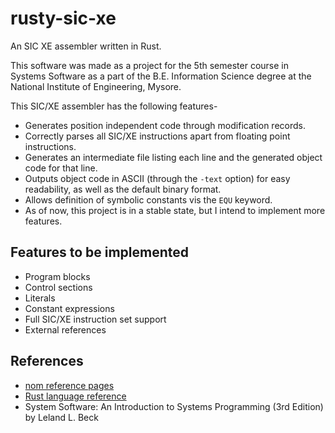 # rusty-sic-xe
An SIC XE assembler written in Rust.

This software was made as a project for the 5th semester course in Systems Software as a part of the B.E. Information Science degree at the National Institute of Engineering, Mysore.

This SIC/XE assembler has the following features-

* Generates position independent code through modification records.
* Correctly parses all SIC/XE instructions apart from floating point instructions.
* Generates an intermediate file listing each line and the generated object code for that line.
* Outputs object code in ASCII (through the `-text` option) for easy readability, as well as the default binary format.
* Allows definition of symbolic constants vis the `EQU` keyword.
* As of now, this project is in a stable state, but I intend to implement more features.

## Features to be implemented

* Program blocks
* Control sections
* Literals
* Constant expressions
* Full SIC/XE instruction set support
* External references


## References

* [nom reference pages](https://github.com/Geal/nom)
* [Rust language reference](https://doc.rust-lang.org)
* System Software: An Introduction to Systems Programming (3rd Edition) by Leland L. Beck